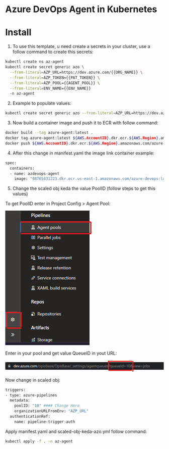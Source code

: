 # Azure DevOps Agent in Kubernetes

# Install

1. To use this template, u need create a secrets in your cluster, use a follow command to create this secrets:

````bash
kubectl create ns az-agent
kubectl create secret generic azo \
  --from-literal=AZP_URL=https://dev.azure.com/{{ORG_NAME}} \
  --from-literal=AZP_TOKEN={{PAT_TOKEN}} \
  --from-literal=AZP_POOL={{AGENT_POOL}} \
  --from-literal=ENV_NAME={{ENV_NAME}}
  -n az-agent
````

2. Example to populate values:

````bash
kubectl create secret generic azo --from-literal=AZP_URL=https://dev.azure.com/opisbase --from-literal=AZP_TOKEN=l4yybdkgihwofefcxkyddcwddjojighr2rfrydh3xlgaxnf4hziq --from-literal=AZP_POOL=WB-Pool --from-literal=ENV_NAME=PROD
````

3. Now build a container image and push it to ECR with follow command:

````bash
docker build --tag azure-agent:latest .
docker tag azure-agent:latest ${AWS.AccountID}.dkr.ecr.${AWS.Region}.amazonaws.com/azure-devops:latest
docker push ${AWS.AccountID}.dkr.ecr.${AWS.Region}.amazonaws.com/azure-devops:latest
````

4. After this change in manifest.yaml the image link container example:

````bash
spec:
  containers:
  - name: azdevops-agent
    image: "98765431223.dkr.ecr.us-east-1.amazonaws.com/azure-devops:latest"
````

5. Change the scaled obj keda the value PoolID (follow steps to get this values)

To get PoolID enter in Project Config > Agent Pool:

![access pool image](./images/1.png)

Enter in your pool and get value QueueID in yout URL:

![access pool image](./images/2.png)

Now change in scaled obj:
````bash
triggers:
- type: azure-pipelines
  metadata:
    poolID: "10" #### Change Here
    organizationURLFromEnv: "AZP_URL"
  authenticationRef:
    name: pipeline-trigger-auth
````

Apply manifest.yaml and scaled-obj-keda-azo.yml follow command:
````bash
kubectl apply -f . -n az-agent
````

